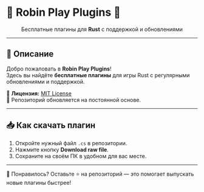 <p align="center">
  <h1>🎯 Robin Play Plugins 🎯</h1>
</p>

<p align="center">
  Бесплатные плагины для <b>Rust</b> с поддержкой и обновлениями
</p>

---

## 📜 Описание
Добро пожаловать в **Robin Play Plugins**!  
Здесь вы найдёте **бесплатные плагины** для игры Rust с регулярными обновлениями и поддержкой.

📌 **Лицензия:** [MIT License](https://github.com/RobinPlay-2025/Free-Plugins/blob/main/LICENSE)  
📅 Репозиторий обновляется на постоянной основе.

---

## 📥 Как скачать плагин
1. Откройте нужный файл `.cs` в репозитории.
2. Нажмите кнопку **Download raw file**.
3. Сохраните на своём ПК в удобном для вас месте.

---

💬 Понравилось? Оставьте ⭐ на репозиторий — это помогает выпускать новые плагины быстрее!
